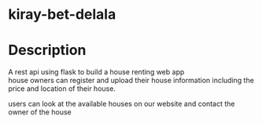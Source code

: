 # kiray-bet-delala
# Description
A rest api using flask to build a house renting web app <br/>
house owners can register and upload their house information including the price and location of their house.
 
 users can look at the available houses on our website and  contact the owner of the house
